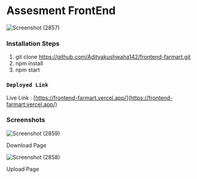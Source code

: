 # Assesment FrontEnd

![Screenshot (2857)](https://github.com/Adityakushwaha142/frontend-farmart/assets/65178299/c4554c0a-5046-426e-a2b1-b8c51d193089)


###  Installation Steps 

1. git clone https://github.com/Adityakushwaha142/frontend-farmart.git
2. npm install
3. npm start


### `Deployed Link`

Live Link : [https://frontend-farmart.vercel.app/](https://frontend-farmart.vercel.app/)

### Screenshots 

![Screenshot (2859)](https://github.com/Adityakushwaha142/frontend-farmart/assets/65178299/a7f85ae2-297d-4482-ba16-88df4501282f)

Download Page


![Screenshot (2858)](https://github.com/Adityakushwaha142/frontend-farmart/assets/65178299/d75a9ef1-79e4-481d-9bbe-ba3a7afe4163)

Upload Page 

